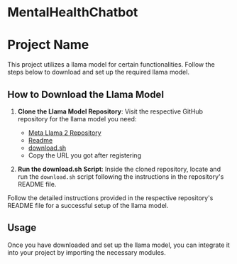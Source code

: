 # MentalHealthChatbot

# Project Name

This project utilizes a llama model for certain functionalities. Follow the steps below to download and set up the required llama model.

## How to Download the Llama Model

1. **Clone the Llama Model Repository**: Visit the respective GitHub repository for the llama model you need:
   - [Meta Llama 2 Repository]((https://github.com/meta-llama/llama))
   - [Readme]((https://github.com/meta-llama/llama/blob/main/README.md))
   - [download.sh]((https://github.com/meta-llama/llama/blob/main/download.sh))
   - Copy the URL you got after registering

2. **Run the download.sh Script**: Inside the cloned repository, locate and run the `download.sh` script following the instructions in the repository's README file.


Follow the detailed instructions provided in the respective repository's README file for a successful setup of the llama model.

## Usage

Once you have downloaded and set up the llama model, you can integrate it into your project by importing the necessary modules.
